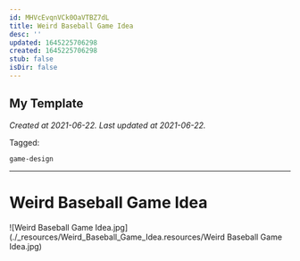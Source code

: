 ```yaml
---
id: MHVcEvqnVCk0OaVTBZ7dL
title: Weird Baseball Game Idea
desc: ''
updated: 1645225706298
created: 1645225706298
stub: false
isDir: false
---
```

My Template
---

_Created at 2021-06-22._
_Last updated at 2021-06-22._



Tagged: 
```
game-design
```


---

# Weird Baseball Game Idea


![Weird Baseball Game Idea.jpg](./_resources/Weird_Baseball_Game_Idea.resources/Weird Baseball Game Idea.jpg)

